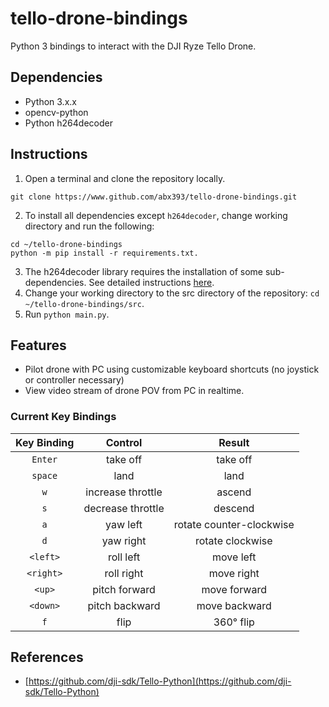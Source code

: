 # tello-drone-bindings
Python 3 bindings to interact with the DJI Ryze Tello Drone.

## Dependencies
* Python 3.x.x
* opencv-python
* Python h264decoder

## Instructions
1. Open a terminal and clone the repository locally.
```
git clone https://www.github.com/abx393/tello-drone-bindings.git
```

2. To install all dependencies except `h264decoder`, change working directory
   and run the following:

```
cd ~/tello-drone-bindings
python -m pip install -r requirements.txt.
```

3. The h264decoder library requires the installation of some sub-dependencies.
   See detailed instructions [here](https://github.com/DaWelter/h264decoder).
4. Change your working directory to the src directory of the repository: `cd ~/tello-drone-bindings/src`.
5. Run `python main.py`.

## Features
* Pilot drone with PC using customizable keyboard shortcuts (no joystick or controller necessary)
* View video stream of drone POV from PC in realtime.

### Current Key Bindings
| Key Binding | Control | Result |
| :---:   | :----:    | :----: |
|  `Enter` | take off | take off |
| `space` | land    |  land |
|  `w` | increase throttle | ascend |
| `s` | decrease throttle | descend |
| `a` | yaw left | rotate counter-clockwise |
| `d` | yaw right | rotate clockwise |
| `<left>` | roll left | move left |
| `<right>` | roll right | move right |
| `<up>` | pitch forward | move forward |
| `<down>` | pitch backward | move backward |
| `f` | flip | 360&deg; flip |

## References
* [https://github.com/dji-sdk/Tello-Python](https://github.com/dji-sdk/Tello-Python)
